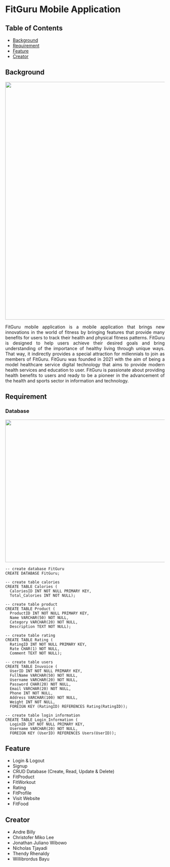 # FitGuru Mobile Application

## Table of Contents
* [Background](#background)
* [Requirement](#requirement)
* [Feature](#feature)
* [Creator](#creator)

## Background
<p align="center">
<img src="https://github.com/Bayunova28/FitGuru_Mobile_Application/blob/master/fitguru-cover.png" height="750" width="700">
<p>
  
<p align="justify">FitGuru mobile application is a mobile application that brings new innovations in the world of fitness by bringing features that provide many benefits 
for users to track their health and physical fitness patterns. FitGuru is designed to help users achieve their desired goals and bring understanding of the importance of 
healthy living through unique ways. That way, it indirectly provides a special attraction for millennials to join as members of FitGuru. FitGuru was founded in 2021 with 
the aim of being a model healthcare service digital technology that aims to provide modern health services and education to user. FitGuru is passionate about providing 
health benefits to users and ready to be a pioneer in the advancement of the health and sports sector in information and technology.<p>  

## Requirement
### Database
<img src="https://github.com/Bayunova28/FitGuru_Mobile_Application/blob/master/erd-database.png" height="450" width="900">
  
```mysql
-- create database FitGuru
CREATE DATABASE FitGuru;
  
-- create table calories
CREATE TABLE Calories (
  CaloriesID INT NOT NULL PRIMARY KEY,
  Total_Calories INT NOT NULL);

-- create table product
CREATE TABLE Product (
  ProductID INT NOT NULL PRIMARY KEY,
  Name VARCHAR(50) NOT NULL,
  Category VARCHAR(20) NOT NULL,
  Description TEXT NOT NULL);
  
-- create table rating
CREATE TABLE Rating (
  RatingID INT NOT NULL PRIMARY KEY,
  Rate CHAR(1) NOT NULL,
  Comment TEXT NOT NULL);
 
-- create table users
CREATE TABLE Inuvoice (
  UserID INT NOT NULL PRIMARY KEY,
  FullName VARCHAR(50) NOT NULL,
  Username VARCHAR(20) NOT NULL,
  Password CHAR(20) NOT NULL,
  Email VARCHAR(20) NOT NULL,
  Phone INT NOT NULL,
  Address VARCHAR(100) NOT NULL,
  Weight INT NOT NULL,
  FOREIGN KEY (RatingID) REFERENCES Rating(RatingID));
  
-- create table login information
CREATE TABLE Login_Information (
  LoginID INT NOT NULL PRIMARY KEY,
  Username VARCHAR(20) NOT NULL,
  FOREIGN KEY (UserID) REFERENCES Users(UserID));
```
  
## Feature
* Login & Logout
* Signup
* CRUD Database (Create, Read, Update & Delete)
* FitProduct
* FitWorkout
* Rating
* FitProfile
* Visit Website
* FitFood
  
## Creator
* Andre Billy
* Christofer Miko Lee
* Jonathan Juliano Wibowo
* Nicholas Tjayadi
* Thendy Rhenaldy
* Willibrordus Bayu
